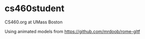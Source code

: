 # cs460student
CS460.org at UMass Boston

Using animated models from https://github.com/mrdoob/rome-gltf